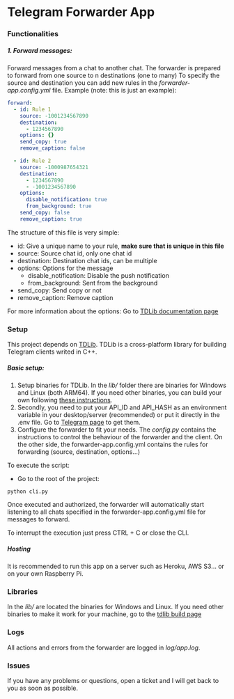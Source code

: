 # Telegram Forwarder App

### Functionalities

##### 1. Forward messages:

Forward messages from a chat to another chat.
The forwarder is prepared to forward from one source to n destinations (one to many)
To specify the source and destination you can add new rules in the _forwarder-app.config.yml_ file. Example (note: this is just an example):

```yaml
forward:
  - id: Rule 1
    source: -1001234567890
    destination:
      - 1234567890
    options: {}
    send_copy: true
    remove_caption: false

  - id: Rule 2
    source: -1000987654321
    destination:
      - 1234567890
      - -1001234567890
    options:
      disable_notification: true
      from_background: true
    send_copy: false
    remove_caption: true
```

The structure of this file is very simple:

- id: Give a unique name to your rule, **make sure that is unique in this file**
- source: Source chat id, only one chat id
- destination: Destination chat ids, can be multiple
- options: Options for the message
  - disable_notification: Disable the push notification
  - from_background: Sent from the background
- send_copy: Send copy or not
- remove_caption: Remove caption

For more information about the options: Go to [TDLib documentation page](https://core.telegram.org/tdlib/docs/classtd_1_1td__api_1_1forward_messages.html#a6c645037c9b1fb40a3cad767f7bf2c15)

### Setup

This project depends on [TDLib](https://github.com/tdlib/td). TDLib is a cross-platform library for building Telegram clients writed in C++.

##### Basic setup:

1. Setup binaries for TDLib. In the _lib/_ folder there are binaries for Windows and Linux (both ARM64). If you need other binaries, you can build your own following [these instructions](https://tdlib.github.io/td/build.html).
2. Secondly, you need to put your API_ID and API_HASH as an environment variable in your desktop/server (recommended) or put it directly in the .env file. Go to [Telegram page](https://my.telegram.org) to get them.
3. Configure the forwarder to fit your needs. The _config.py_ contains the instructions to control the behaviour of the forwarder and the client. On the other side, the forwarder-app.config.yml contains the rules for forwarding (source, destination, options...)

To execute the script:

- Go to the root of the project:

```
python cli.py
```

Once executed and authorized, the forwarder will automatically start listening to all chats specified in the forwarder-app.config.yml file for messages to forward.

To interrupt the execution just press CTRL + C or close the CLI.

##### Hosting

It is recommended to run this app on a server such as Heroku, AWS S3... or on your own Raspberry Pi.

### Libraries

In the _lib/_ are located the binaries for Windows and Linux. If you need other binaries to make it work for your machine, go to the [tdlib build page](https://tdlib.github.io/td/build.html)

### Logs

All actions and errors from the forwarder are logged in _log/app.log_.

### Issues

If you have any problems or questions, open a ticket and I will get back to you as soon as possible.
